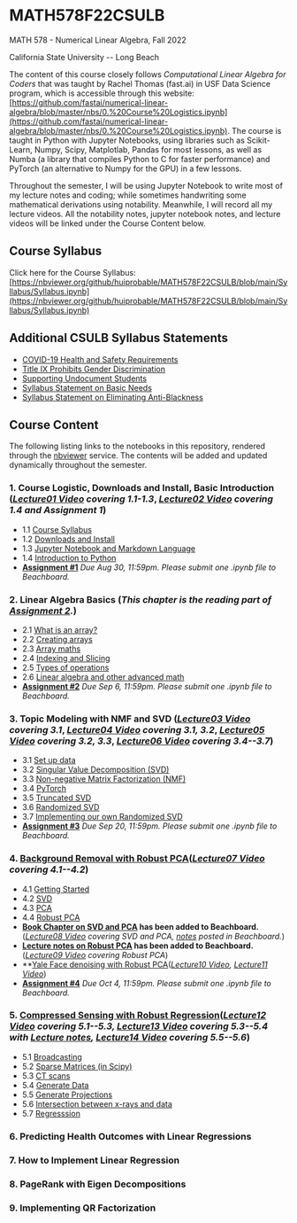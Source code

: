 # MATH578F22CSULB

MATH 578 - Numerical Linear Algebra, Fall 2022

California State University -- Long Beach

The content of this course closely follows *Computational Linear Algebra for Coders* that was taught by Rachel Thomas (fast.ai) in USF Data Science program, which is accessible through this website: [https://github.com/fastai/numerical-linear-algebra/blob/master/nbs/0.%20Course%20Logistics.ipynb](https://github.com/fastai/numerical-linear-algebra/blob/master/nbs/0.%20Course%20Logistics.ipynb). The course is taught in Python with Jupyter Notebooks, using libraries such as Scikit-Learn, Numpy, Scipy, Matplotlab, Pandas for most lessons, as well as Numba (a library that compiles Python to C for faster performance) and PyTorch (an alternative to Numpy for the GPU) in a few lessons. 

Throughout the semester, I will be using Jupyter Notebook to write most of my lecture notes and coding; while sometimes handwriting some mathematical derivations using notability. Meanwhile, I will record all my lecture videos. All the notability notes, jupyter notebook notes, and lecture videos will be linked under the Course Content below. 

## Course Syllabus

Click here for the Course Syllabus: [https://nbviewer.org/github/huiprobable/MATH578F22CSULB/blob/main/Syllabus/Syllabus.ipynb](https://nbviewer.org/github/huiprobable/MATH578F22CSULB/blob/main/Syllabus/Syllabus.ipynb)

## Additional CSULB Syllabus Statements

* [COVID-19 Health and Safety Requirements](https://nbviewer.org/github/huiprobable/MATH578F22CSULB/blob/main/Syllabus/Syllabus.ipynb#COVID-19-Health-and-Safety-Requirements)
* [Title IX Prohibits Gender Discrimination](https://nbviewer.org/github/huiprobable/MATH578F22CSULB/blob/main/Syllabus/Syllabus.ipynb#Title-IX-Prohibits-Gender-Discrimination)
* [Supporting Undocument Students](https://nbviewer.org/github/huiprobable/MATH578F22CSULB/blob/main/Syllabus/Syllabus.ipynb#Supporting-Undocument-Students)
* [Syllabus Statement on Basic Needs](https://nbviewer.org/github/huiprobable/MATH578F22CSULB/blob/main/Syllabus/Syllabus.ipynb#Syllabus-Statement-on-Basic-Needs)
* [Syllabus Statement on Eliminating Anti-Blackness](https://nbviewer.org/github/huiprobable/MATH578F22CSULB/blob/main/Syllabus/Syllabus.ipynb#Syllabus-Statement-on-Eliminating-Anti-Blackness)

## Course Content

The following listing links to the notebooks in this repository, rendered through the [nbviewer](http://nbviewer.jupyter.org) service. The contents will be added and updated dynamically throughout the semester. 

### 1. Course Logistic, Downloads and Install, Basic Introduction (*[Lecture01 Video](https://csulb-my.sharepoint.com/:v:/g/personal/paul_sun_csulb_edu/EdlgVcVHcm1LhyK9WIRc6mQBbJ_O4y0rmtiZRCxaXAqobQ?e=E9hsxJ) covering 1.1-1.3*, *[Lecture02 Video](https://csulb-my.sharepoint.com/:v:/g/personal/paul_sun_csulb_edu/ETy-K785D8BAqnSJw9RXpb0BfE86Nf5axYm_UfZ0YLFljQ?e=jupcra) covering 1.4 and Assignment 1*)
* 1.1 [Course Syllabus](https://nbviewer.org/github/huiprobable/MATH578F22CSULB/blob/main/Syllabus/Syllabus.ipynb)
* 1.2 [Downloads and Install](https://nbviewer.org/github/huiprobable/MATH578F22CSULB/blob/main/Lectures/Downloads.ipynb)
* 1.3 [Jupyter Notebook and Markdown Language](https://nbviewer.org/github/huiprobable/MATH578F22CSULB/blob/main/Lectures/Markdown.ipynb)
* 1.4 [Introduction to Python](https://nbviewer.org/github/huiprobable/MATH578F22CSULB/blob/main/Lectures/Lec01.ipynb)
* **[Assignment #1](https://nbviewer.org/github/huiprobable/MATH578F22CSULB/blob/main/Assignments/Assignment01.ipynb)**  *Due Aug 30, 11:59pm. Please submit one .ipynb file to Beachboard.*

### 2. Linear Algebra Basics (*This chapter is the reading part of [Assignment 2](https://nbviewer.org/github/huiprobable/MATH578F22CSULB/blob/main/Assignments/Assignment02.ipynb).*)
* 2.1 [What is an array?](https://nbviewer.org/github/huiprobable/MATH578F22CSULB/blob/main/Lectures/Lec02_numPy.ipynb#What-is-an-array?)
* 2.2 [Creating arrays](https://nbviewer.org/github/huiprobable/MATH578F22CSULB/blob/main/Lectures/Lec02_numPy.ipynb#Creating-arrays)
* 2.3 [Array maths](https://nbviewer.org/github/huiprobable/MATH578F22CSULB/blob/main/Lectures/Lec02_numPy.ipynb#Array-maths)
* 2.4 [Indexing and Slicing](https://nbviewer.org/github/huiprobable/MATH578F22CSULB/blob/main/Lectures/Lec02_numPy.ipynb#Indexing-and-Slicing)
* 2.5 [Types of operations](https://nbviewer.org/github/huiprobable/MATH578F22CSULB/blob/main/Lectures/Lec02_numPy.ipynb#Types-of-oper5tions)
* 2.6 [Linear algebra and other advanced math](https://nbviewer.org/github/huiprobable/MATH578F22CSULB/blob/main/Lectures/Lec02_numPy.ipynb#Linear-algebra-and-other-advanced-math)
* **[Assignment #2](https://nbviewer.org/github/huiprobable/MATH578F22CSULB/blob/main/Assignments/Assignment02.ipynb)**  *Due Sep 6, 11:59pm. Please submit one .ipynb file to Beachboard.*

### 3. Topic Modeling with NMF and SVD (*[Lecture03 Video](https://csulb-my.sharepoint.com/:v:/g/personal/paul_sun_csulb_edu/EXutjbDjYaJFsUNsYKOTqo0BaZWn-CzXozLuFjCq4hm0vQ?e=zYfWEU) covering 3.1*, *[Lecture04 Video](https://csulb-my.sharepoint.com/:v:/g/personal/paul_sun_csulb_edu/EUCxJYsdxrVNnxcMXm3aUukBEhs6ltP8WFkTnhpB-p6ogQ?e=l0gtVw) covering 3.1, 3.2*, *[Lecture05 Video](https://csulb-my.sharepoint.com/:v:/g/personal/paul_sun_csulb_edu/EXI36rawlXpElDWiezwZa5sBKawX4yJECeldG74l2ow5Jg?e=OiuCHL) covering 3.2, 3.3*, *[Lecture06 Video](https://csulb-my.sharepoint.com/:v:/g/personal/paul_sun_csulb_edu/EWL5dD33yvVIvLykQmOrJ0YBl_G7vOGgq29UU6xY8E8IPg?e=YxZko6) covering 3.4--3.7*)
* 3.1 [Set up data](https://nbviewer.org/github/huiprobable/MATH578F22CSULB/blob/main/Lectures/Lec03_NMF_SVD.ipynb#Set-up-data)
* 3.2 [Singular Value Decomposition (SVD)](https://nbviewer.org/github/huiprobable/MATH578F22CSULB/blob/main/Lectures/Lec03_NMF_SVD.ipynb#Singular-Value-Decomposition-(SVD))
* 3.3 [Non-negative Matrix Factorization (NMF)](https://nbviewer.org/github/huiprobable/MATH578F22CSULB/blob/main/Lectures/Lec03_NMF_SVD.ipynb#Non-negative-Matrix-Factorization-(NMF))
* 3.4 [PyTorch](https://nbviewer.org/github/huiprobable/MATH578F22CSULB/blob/main/Lectures/Lec03_NMF_SVD.ipynb#PyTorch)
* 3.5 [Truncated SVD](https://nbviewer.org/github/huiprobable/MATH578F22CSULB/blob/main/Lectures/Lec03_NMF_SVD.ipynb#Truncated-SVD)
* 3.6 [Randomized SVD](https://nbviewer.org/github/huiprobable/MATH578F22CSULB/blob/main/Lectures/Lec03_NMF_SVD.ipynb#Randomized-SVD)
* 3.7 [Implementing our own Randomized SVD](https://nbviewer.org/github/huiprobable/MATH578F22CSULB/blob/main/Lectures/Lec03_NMF_SVD.ipynb#Implementing-our-own-Randomized-SVD)
* **[Assignment #3](https://nbviewer.org/github/huiprobable/MATH578F22CSULB/blob/main/Assignments/Assignment03.ipynb)**  *Due Sep 20, 11:59pm. Please submit one .ipynb file to Beachboard.*

### 4. [Background Removal with Robust PCA](https://nbviewer.org/github/huiprobable/MATH578F22CSULB/blob/main/Lectures/Lec04_PCA.ipynb)(*[Lecture07 Video](https://csulb-my.sharepoint.com/:v:/g/personal/paul_sun_csulb_edu/EQchEBpN84NHjtB1jqb1N0cBadjPBF1Fizwk3qKFJV6Zrw?e=gBsBha) covering 4.1--4.2*)
* 4.1 [Getting Started](https://nbviewer.org/github/huiprobable/MATH578F22CSULB/blob/main/Lectures/Lec04_PCA.ipynb#Getting-Started)
* 4.2 [SVD](https://nbviewer.org/github/huiprobable/MATH578F22CSULB/blob/main/Lectures/Lec04_PCA.ipynb#SVD)
* 4.3 [PCA](https://nbviewer.org/github/huiprobable/MATH578F22CSULB/blob/main/Lectures/Lec04_PCA.ipynb#Principal-Component-Analysis-(PCA))
* 4.4 [Robust PCA](https://nbviewer.org/github/huiprobable/MATH578F22CSULB/blob/main/Lectures/Lec04_PCA.ipynb#Robust-PCA-(via-Primary-Component-Pursuit))
* **[Book Chapter on SVD and PCA](https://bbcsulb.desire2learn.com/d2l/le/lessons/882936/topics/10457733) has been added to Beachboard.** (*[Lecture08 Video](https://csulb-my.sharepoint.com/:v:/g/personal/paul_sun_csulb_edu/EUC4-P-lRvJHnH8A4lYrLJcBf2XgMxuWqR-5WS2Zr6cLTg?e=7ChC0Y) covering SVD and PCA, [notes](https://bbcsulb.desire2learn.com/d2l/le/lessons/882936/topics/10458541) posted in Beachboard.*)
* **[Lecture notes on Robust PCA](https://bbcsulb.desire2learn.com/d2l/le/lessons/882936/units/10458538) has been added to Beachboard.** (*[Lecture09 Video](https://csulb-my.sharepoint.com/:v:/g/personal/paul_sun_csulb_edu/EeteMrXExyJOn7CI-vHElGkBgMctX2a-qzzke8mrhkiUXQ?e=a88gSd) covering Robust PCA*) 
* **[Yale Face denoising with Robust PCA](https://nbviewer.org/github/huiprobable/MATH578F22CSULB/blob/main/Lectures/yaleB_RPCA.ipynb)(*[Lecture10 Video](https://csulb-my.sharepoint.com/:v:/g/personal/paul_sun_csulb_edu/EfnG5I020EdEh1mCp-hx6ToBaFLO4HYgpSkf5qeQwdki4A?e=EPCWtV), [Lecture11 Video](https://csulb-my.sharepoint.com/:v:/g/personal/paul_sun_csulb_edu/EVcbbmz5ULJDietA7uQWS4kB9rqZKRDYoeVfVCEWNj__Dw?e=ssgVQy)*)
* **[Assignment #4](https://nbviewer.org/github/huiprobable/MATH578F22CSULB/blob/main/Assignments/Assignment04.ipynb)**  *Due Oct 4, 11:59pm. Please submit one .ipynb file to Beachboard.*

### 5. [Compressed Sensing with Robust Regression](https://nbviewer.org/github/huiprobable/MATH578F22CSULB/blob/main/Lectures/Lec05_CS_RR.ipynb)(*[Lecture12 Video](https://csulb-my.sharepoint.com/:v:/g/personal/paul_sun_csulb_edu/ES2ATBBm9BJBvMYFv4MmV2EBXLabkqJfNdJ3tzHGn9dLJw?e=JcJ8nm) covering 5.1--5.3, [Lecture13 Video](https://csulb-my.sharepoint.com/:v:/g/personal/paul_sun_csulb_edu/EYycydrNxW9Dk5XpB6MLyL8Bjj2vQQB0uwlPcGUiogfmUQ?e=tt1cdQ) covering 5.3--5.4 with [Lecture notes](https://bbcsulb.desire2learn.com/d2l/le/lessons/882936/units/10458538), [Lecture14 Video](https://csulb-my.sharepoint.com/:v:/g/personal/paul_sun_csulb_edu/EQt623R6ZB9AlPTbbI6w2KUB8haNRgReAIaCstS7kfd3Hw?e=YXPaKv) covering 5.5--5.6*)
* 5.1 [Broadcasting](https://nbviewer.org/github/huiprobable/MATH578F22CSULB/blob/main/Lectures/Lec05_CS_RR.ipynb#Broadcasting)
* 5.2 [Sparse Matrices (in Scipy)](https://nbviewer.org/github/huiprobable/MATH578F22CSULB/blob/main/Lectures/Lec05_CS_RR.ipynb#Sparse-Matrices-(in-Scipy))
* 5.3 [CT scans](https://nbviewer.org/github/huiprobable/MATH578F22CSULB/blob/main/Lectures/Lec05_CS_RR.ipynb#Today:-CT-scans)
* 5.4 [Generate Data](https://nbviewer.org/github/huiprobable/MATH578F22CSULB/blob/main/Lectures/Lec05_CS_RR.ipynb#Generate-Data)
* 5.5 [Generate Projections](https://nbviewer.org/github/huiprobable/MATH578F22CSULB/blob/main/Lectures/Lec05_CS_RR.ipynb#Generate-Projections)
* 5.6 [Intersection between x-rays and data](https://nbviewer.org/github/huiprobable/MATH578F22CSULB/blob/main/Lectures/Lec05_CS_RR.ipynb#Intersection-between-x-rays-and-data)
* 5.7 [Regresssion](https://nbviewer.org/github/huiprobable/MATH578F22CSULB/blob/main/Lectures/Lec05_CS_RR.ipynb#Regresssion)

### 6. Predicting Health Outcomes with Linear Regressions

### 7. How to Implement Linear Regression

### 8. PageRank with Eigen Decompositions 

### 9. Implementing QR Factorization 
